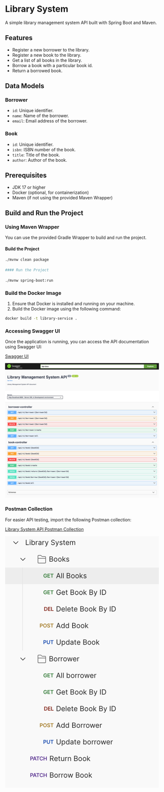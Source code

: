 # Library System

A simple library management system API built with Spring Boot and Maven.

## Features

- Register a new borrower to the library.
- Register a new book to the library.
- Get a list of all books in the library.
- Borrow a book with a particular book id.
- Return a borrowed book.

## Data Models

### Borrower
- `id`: Unique identifier.
- `name`: Name of the borrower.
- `email`: Email address of the borrower.

### Book
- `id`: Unique identifier.
- `isbn`: ISBN number of the book.
- `title`: Title of the book.
- `author`: Author of the book.
## Prerequisites

- JDK 17 or higher
- Docker (optional, for containerization)
- Maven (if not using the provided Maven Wrapper)

## Build and Run the Project

### Using Maven Wrapper

You can use the provided Gradle Wrapper to build and run the project.

#### Build the Project

```bash
./mvnw clean package

#### Run the Project

./mvnw spring-boot:run
```

### Build the Docker Image
1. Ensure that Docker is installed and running on your machine.
2. Build the Docker image using the following command:
```bash
docker build -t library-service .
```

### Accessing Swagger UI
Once the application is running, you can access the API documentation using Swagger UI:

[Swagger UI](http://localhost:9090/swagger-ui/index.html)

![Library System Swagger_UI](https://github.com/Gajendrasinh/library-management-system/blob/master/Swagger-UI.png)

### Postman Collection
For easier API testing, import the following Postman collection:

[Library System API Postman Collection](https://github.com/Gajendrasinh/library-management-system/blob/master/library-system.postman_collection.json)

![Library System Postman_Collection](https://github.com/Gajendrasinh/library-management-system/blob/master/Postman-Collection.png)
